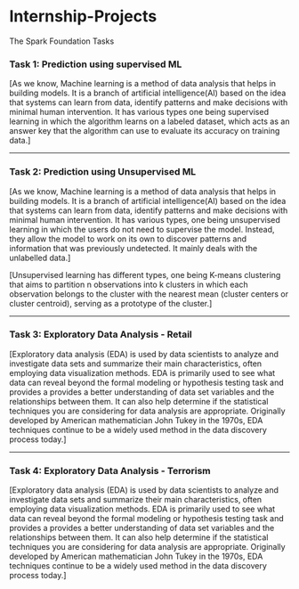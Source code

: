 # Internship-Projects
The Spark Foundation Tasks

### Task 1: Prediction using supervised ML
[As we know, Machine learning is a method of data analysis that helps in building models. It is a branch of artificial intelligence(AI) based on the idea that systems 
can learn from data, identify patterns and make decisions with minimal human intervention. It has various types one being supervised learning in which the algorithm 
learns on a labeled dataset, which acts as an answer key that the algorithm can use to evaluate its accuracy on training data.]

-----------------------------------------------------------------------------------------------------------------------------------------------------------------------

### Task 2: Prediction using Unsupervised ML
[As we know, Machine learning is a method of data analysis that helps in building models. It is a branch of artificial intelligence(AI) based on the idea that systems 
can learn from data, identify patterns and make decisions with minimal human intervention. It has various types, one being unsupervised learning in which the users do 
not need to supervise the model. Instead, they allow the model to work on its own to discover patterns and information that was previously undetected. It mainly deals 
with the unlabelled data.]

[Unsupervised learning has different types, one being K-means clustering that aims to partition n observations into k clusters in which each observation belongs to the 
cluster with the nearest mean (cluster centers or cluster centroid), serving as a prototype of the cluster.]

------------------------------------------------------------------------------------------------------------------------------------------------------------------------

### Task 3: Exploratory Data Analysis - Retail
[Exploratory data analysis (EDA) is used by data scientists to analyze and investigate data sets and summarize their main characteristics, often employing data 
visualization methods. EDA is primarily used to see what data can reveal beyond the formal modeling or hypothesis testing task and provides a provides a better 
understanding of data set variables and the relationships between them. It can also help determine if the statistical techniques you are considering for data analysis 
are appropriate. Originally developed by American mathematician John Tukey in the 1970s, EDA techniques continue to be a widely used method in the data discovery 
process today.]

------------------------------------------------------------------------------------------------------------------------------------------------------------------------

### Task 4: Exploratory Data Analysis - Terrorism
[Exploratory data analysis (EDA) is used by data scientists to analyze and investigate data sets and summarize their main characteristics, often employing data 
visualization methods. EDA is primarily used to see what data can reveal beyond the formal modeling or hypothesis testing task and provides a provides a better 
understanding of data set variables and the relationships between them. It can also help determine if the statistical techniques you are considering for data analysis 
are appropriate. Originally developed by American mathematician John Tukey in the 1970s, EDA techniques continue to be a widely used method in the data discovery 
process today.]
